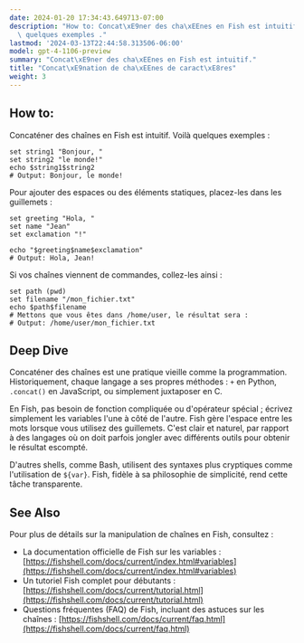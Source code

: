 ```yaml
---
date: 2024-01-20 17:34:43.649713-07:00
description: "How to: Concat\xE9ner des cha\xEEnes en Fish est intuitif. Voil\xE0\
  \ quelques exemples ."
lastmod: '2024-03-13T22:44:58.313506-06:00'
model: gpt-4-1106-preview
summary: "Concat\xE9ner des cha\xEEnes en Fish est intuitif."
title: "Concat\xE9nation de cha\xEEnes de caract\xE8res"
weight: 3
---
```


## How to:
Concaténer des chaînes en Fish est intuitif. Voilà quelques exemples :

```Fish Shell
set string1 "Bonjour, "
set string2 "le monde!"
echo $string1$string2
# Output: Bonjour, le monde!
```

Pour ajouter des espaces ou des éléments statiques, placez-les dans les guillemets :

```Fish Shell
set greeting "Hola, "
set name "Jean"
set exclamation "!"

echo "$greeting$name$exclamation"
# Output: Hola, Jean!
```

Si vos chaînes viennent de commandes, collez-les ainsi :

```Fish Shell
set path (pwd)
set filename "/mon_fichier.txt"
echo $path$filename
# Mettons que vous êtes dans /home/user, le résultat sera :
# Output: /home/user/mon_fichier.txt
```

## Deep Dive
Concaténer des chaînes est une pratique vieille comme la programmation. Historiquement, chaque langage a ses propres méthodes : `+` en Python, `.concat()` en JavaScript, ou simplement juxtaposer en C.

En Fish, pas besoin de fonction compliquée ou d'opérateur spécial ; écrivez simplement les variables l'une à côté de l'autre. Fish gère l'espace entre les mots lorsque vous utilisez des guillemets. C'est clair et naturel, par rapport à des langages où on doit parfois jongler avec différents outils pour obtenir le résultat escompté.

D'autres shells, comme Bash, utilisent des syntaxes plus cryptiques comme l'utilisation de `${var}`. Fish, fidèle à sa philosophie de simplicité, rend cette tâche transparente.

## See Also
Pour plus de détails sur la manipulation de chaînes en Fish, consultez :
- La documentation officielle de Fish sur les variables : [https://fishshell.com/docs/current/index.html#variables](https://fishshell.com/docs/current/index.html#variables)
- Un tutoriel Fish complet pour débutants : [https://fishshell.com/docs/current/tutorial.html](https://fishshell.com/docs/current/tutorial.html)
- Questions fréquentes (FAQ) de Fish, incluant des astuces sur les chaînes : [https://fishshell.com/docs/current/faq.html](https://fishshell.com/docs/current/faq.html)
